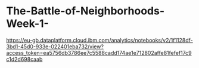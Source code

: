 # The-Battle-of-Neighborhoods-Week-1-
https://eu-gb.dataplatform.cloud.ibm.com/analytics/notebooks/v2/1f1128df-3bd1-45d0-933e-022401eba732/view?access_token=ea5756db3786ee7c5588cadd174ae1e712802affe81fefef17c9c1d2d698caab
